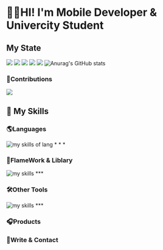 # 🧑‍💻HI! I'm Mobile Developer & Univercity Student

## My State 


![](http://github-profile-summary-cards.vercel.app/api/cards/profile-details?username=aya0620a&&theme=onedark)
![](http://github-profile-summary-cards.vercel.app/api/cards/repos-per-language?username=aya0620a&&theme=onedark)
![](http://github-profile-summary-cards.vercel.app/api/cards/most-commit-language?username=aya0620a&&theme=onedark)
![](http://github-profile-summary-cards.vercel.app/api/cards/stats?username=aya0620a&&theme=onedark)
![](http://github-profile-summary-cards.vercel.app/api/cards/productive-time?username=aya0620a&&theme=onedark&utcOffset=9)
![Anurag's GitHub stats](https://github-readme-stats.vercel.app/api?username=aya0620a&count_private=true&show_icons=true&bg_color=000000&hide_border=true&title_color=7fff00&icon_color=238636&text_color=ffffff)

### 🧬Contributions
![](https://raw.githubusercontent.com/aya0620a/aya0620a/output/github-contribution-grid-snake.svg)



## 🌱 My Skills

### 🌎Languages
<img alt="my skills of lang" src="https://skillicons.dev/icons?theme=light&perline=8&i=html,css,sass,ts,js,c,java,python,ruby,swift,dart,go" />
* * *

### 📲FlameWork & Liblary
<img alt="my skills" src="https://skillicons.dev/icons?theme=light&perline=8&i=react,nextjs,javascript,typescript" />
***

### 🛠️Other Tools
<img alt="my skills" src="https://skillicons.dev/icons?theme=light&perline=8&i=figma,notion,firebase,git,github,vscode" />
***

### 🎧Products



### 👏Write & Contact

